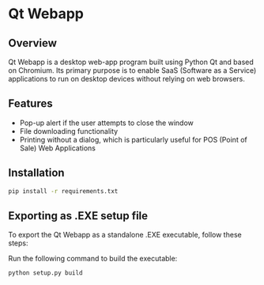 # Qt Webapp

## Overview

Qt Webapp is a desktop web-app program built using Python Qt and based on Chromium. Its primary purpose is to enable SaaS (Software as a Service) applications to run on desktop devices without relying on web browsers.

## Features

- Pop-up alert if the user attempts to close the window
- File downloading functionality
- Printing without a dialog, which is particularly useful for POS (Point of Sale) Web Applications


## Installation

```bash
pip install -r requirements.txt
```

## Exporting as .EXE setup file

To export the Qt Webapp as a standalone .EXE executable, follow these steps:

Run the following command to build the executable:

```bash
python setup.py build
```
